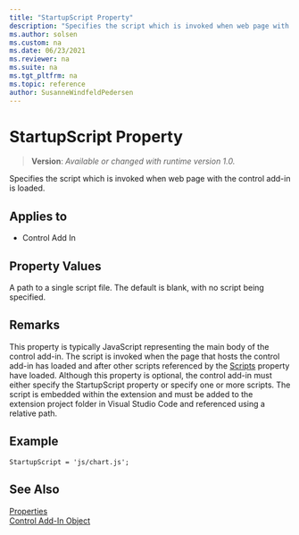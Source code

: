 ```yaml
---
title: "StartupScript Property"
description: "Specifies the script which is invoked when web page with the control add-in is loaded."
ms.author: solsen
ms.custom: na
ms.date: 06/23/2021
ms.reviewer: na
ms.suite: na
ms.tgt_pltfrm: na
ms.topic: reference
author: SusanneWindfeldPedersen
---
```

[//]: # (START>DO_NOT_EDIT)
[//]: # (IMPORTANT:Do not edit any of the content between here and the END>DO_NOT_EDIT.)
[//]: # (Any modifications should be made in the .xml files in the ModernDev repo.)
# StartupScript Property
> **Version**: _Available or changed with runtime version 1.0._

Specifies the script which is invoked when web page with the control add-in is loaded.

## Applies to
-   Control Add In

[//]: # (IMPORTANT: END>DO_NOT_EDIT)


## Property Values

A path to a single script file. The default is blank, with no script being specified. 

## Remarks 

This property is typically JavaScript representing the main body of the control add-in. The script is invoked when the page that hosts the control add-in has loaded and after other scripts referenced by the [Scripts](devenv-scripts-property.md) property have loaded. 
Although this property is optional, the control add-in must either specify the StartupScript property or specify one or more scripts.
The script is embedded within the extension and must be added to the extension project folder in Visual Studio Code and referenced using a relative path. 

## Example

```AL
StartupScript = 'js/chart.js';
```

## See Also

[Properties](devenv-properties.md)   
[Control Add-In Object](../devenv-control-addin-object.md)   